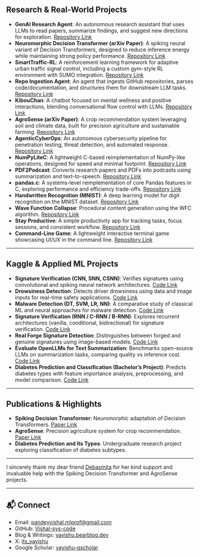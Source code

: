 ## Research & Real-World Projects

- **GenAI Research Agent**: An autonomous research assistant that uses LLMs to read papers, summarize findings, and suggest new directions for exploration.  [Repository Link](https://github.com/Vishal-sys-code/genai-research-agent)
- **Neuromorphic Decision Transformer (arXiv Paper)**: A spiking neural variant of Decision Transformers, designed to reduce inference energy while maintaining strong policy performance.  [Repository Link](https://github.com/Vishal-sys-code/neuromorphic_decision_transformer)
- **SmartTraffic-RL**: A reinforcement learning framework for adaptive urban traffic signal control, including a custom gym-style RL environment with SUMO integration.  [Repository Link](https://github.com/Vishal-sys-code/SmartTraffic-RL)
- **Repo Ingestion Agent**: An agent that ingests GitHub repositories, parses code/documentation, and structures them for downstream LLM tasks.  [Repository Link](https://github.com/Vishal-sys-code/repo-ingestion-agent)
- **KibouChan**: A chatbot focused on mental wellness and positive interactions, blending conversational flow control with LLMs.  [Repository Link](https://github.com/Vishal-sys-code/KibouChan)
- **AgroSense (arXiv Paper)**: A crop recommendation system leveraging soil and climate data, built for precision agriculture and sustainable farming.  [Repository Link](https://github.com/Vishal-sys-code/AgroSense)
- **AgenticCyberOps**: An autonomous cybersecurity pipeline for penetration testing, threat detection, and automated response.  [Repository Link](https://github.com/Vishal-sys-code/AgenticCyberOps)
- **NumPyLiteC**: A lightweight C-based reimplementation of NumPy-like operations, designed for speed and minimal footprint.  [Repository Link](https://github.com/Vishal-sys-code/NumPyLiteC)
- **PDF2Podcast**: Converts research papers and PDFs into podcasts using summarization and text-to-speech.  [Repository Link](https://github.com/Vishal-sys-code/PDF2Podcast)
- **pandas.c**: A systems-level reimplementation of core Pandas features in C, exploring performance and efficiency trade-offs. [Repository Link](https://github.com/Vishal-sys-code/pandas.c)  
- **Handwritten Recognition (MNIST)**: A deep learning model for digit recognition on the MNIST dataset.  [Repository Link](https://github.com/Vishal-sys-code/Handwritten_Recognition_from_MNIST_Dataset)
- **Wave Function Collapse**: Procedural content generation using the WFC algorithm.  [Repository Link](https://github.com/Vishal-sys-code/Wave-Function-Collapse)
- **Stay Productive**: A simple productivity app for tracking tasks, focus sessions, and consistent workflow.  [Repository Link](https://github.com/Vishal-sys-code/Stay-Productive)
- **Command-Line Game**: A lightweight interactive terminal game showcasing UI/UX in the command line.  [Repository Link](https://github.com/Vishal-sys-code/Command-Line-Game)

---

## Kaggle & Applied ML Projects

- **Signature Verification (CNN, SNN, CSNN)**: Verifies signatures using convolutional and spiking neural network architectures.  [Code Link](https://www.kaggle.com/code/tmleyncodes/signature-verification-using-cnn-snn-csnn)
- **Drowsiness Detection**: Detects driver drowsiness using data and image inputs for real-time safety applications.  [Code Link](https://www.kaggle.com/code/tmleyncodes/drowsiness-detection)
- **Malware Detection (DT, SVM, LR, NN)**: A comparative study of classical ML and neural approaches for malware detection.  [Code Link](https://www.kaggle.com/code/tmleyncodes/malware-detection-using-dt-svm-lr-nn)
- **Signature Verification (RNN / C-RNN / B-RNN)**: Explores recurrent architectures (vanilla, conditional, bidirectional) for signature verification.  [Code Link](https://www.kaggle.com/code/tmleyncodes/signature-verification-using-rnn-c-rnn-b-rnn)
- **Real Forge Signature Detection**: Distinguishes between forged and genuine signatures using image-based models.  [Code Link](https://www.kaggle.com/code/tmleyncodes/real-forge-signature-detection)
- **Evaluate OpenLLMs for Text Summarization**: Benchmarks open-source LLMs on summarization tasks, comparing quality vs inference cost. [Code Link](https://www.kaggle.com/code/tmleyncodes/evaluate-openllms-for-text-summarization)  
- **Diabetes Prediction and Classification (Bachelor’s Project)**: Predicts diabetes types with feature importance analysis, preprocessing, and model comparison.  [Code Link](https://www.kaggle.com/code/tmleyncodes/diabetes-prediction-and-it-s-types)

---

## Publications & Highlights

- **Spiking Decision Transformer**: Neuromorphic adaptation of Decision Transformers.  [Paper Link](https://arxiv.org/abs/2508.21505)
- **AgroSense**: Precision agriculture system for crop recommendation.  [Paper Link](https://arxiv.org/abs/2509.01344)
- **Diabetes Prediction and Its Types**: Undergraduate research project exploring classification of diabetes subtypes.

---

I sincerely thank my dear friend [Debasmita](https://github.com/Debasmita19) for her kind support and invaluable help with the Spiking Decision Transformer and AgroSense projects. 

---

## 📬 Connect
- Email: [pandeyvishal.mlprof@gmail.com](pandeyvishal.mlprof@gmail.com)
- GitHub: [Vishal-sys-code](https://github.com/Vishal-sys-code)  
- Blog & Writings: [vayishu.bearblog.dev](https://vayishu.bearblog.dev)
- X: [its_vayishu](https://x.com/its_vayishu)
- Google Scholar: [vayishu-gscholar](https://scholar.google.com/citations?user=tVAsb08AAAAJ&hl=en)
